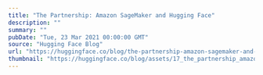 ```yaml
---
title: "The Partnership: Amazon SageMaker and Hugging Face"
description: ""
summary: ""
pubDate: "Tue, 23 Mar 2021 00:00:00 GMT"
source: "Hugging Face Blog"
url: "https://huggingface.co/blog/the-partnership-amazon-sagemaker-and-hugging-face"
thumbnail: "https://huggingface.co/blog/assets/17_the_partnership_amazon_sagemaker_and_hugging_face/thumbnail.png"
---
```


